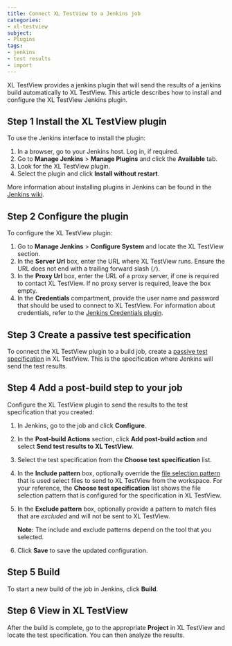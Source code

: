 ```yaml
---
title: Connect XL TestView to a Jenkins job
categories:
- xl-testview
subject:
- Plugins
tags:
- jenkins
- test results
- import
---
```


XL TestView provides a jenkins plugin that will send the results of a jenkins build automatically to XL TestView. This article describes how to install and configure the XL TestView Jenkins plugin.

## Step 1 Install the XL TestView plugin

To use the Jenkins interface to install the plugin:

1. In a browser, go to your Jenkins host. Log in, if required.
1. Go to **Manage Jenkins** > **Manage Plugins** and click the **Available** tab.
1. Look for the XL TestView plugin.
1. Select the plugin and click **Install without restart**.

More information about installing plugins in Jenkins can be found in the [Jenkins wiki](https://wiki.jenkins-ci.org/display/JENKINS/Plugins).

## Step 2 Configure the plugin

To configure the XL TestView plugin:

1.  Go to **Manage Jenkins** > **Configure System** and locate the XL TestView section.
1.  In the **Server Url** box, enter the URL where XL TestView runs. Ensure the URL does not end with a trailing forward slash (`/`).
1.  In the **Proxy Url** box, enter the URL of a proxy server, if one is required to contact XL TestView. If no proxy server is required, leave the box empty.
1.  In the **Credentials** compartment, provide the user name and password that should be used to connect to XL TestView. For information about credentials, refer to the [Jenkins Credentials plugin](https://wiki.jenkins-ci.org/display/JENKINS/Credentials+Plugin).

## Step 3 Create a passive test specification

To connect the XL TestView plugin to a build job, create a [passive test specification](/xl-testview/how-to/create-a-test-specification.html) in XL TestView. This is the specification where Jenkins will send the test results.

## Step 4 Add a post-build step to your job

Configure the XL TestView plugin to send the results to the test specification that you created:

1. In Jenkins, go to the job and click **Configure**.
1. In the **Post-build Actions** section, click **Add post-build action** and select **Send test results to XL TestView**.
1. Select the test specification from the **Choose test specification** list.
1. In the **Include pattern** box, optionally override the [file selection pattern](/xl-testview/concept/file-selection-patterns.html) that is used select files to send to XL TestView from the workspace. For your reference, the **Choose test specification** list shows the file selection pattern that is configured for the specification in XL TestView.

1. In the **Exclude pattern** box, optionally provide a pattern to match files that are *excluded* and will not be sent to XL TestView.

   **Note:** The include and exclude patterns depend on the tool that you selected.

1. Click **Save** to save the updated configuration.

## Step 5 Build

To start a new build of the job in Jenkins, click **Build**.

## Step 6 View in XL TestView

After the build is complete, go to the appropriate **Project** in XL TestView and locate the test specification. You can then analyze the results.
